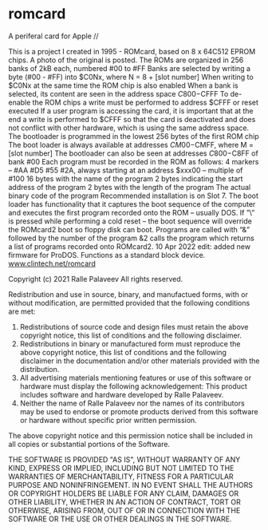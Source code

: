 # romcard
A periferal card for Apple //

This is a project I created in 1995 - ROMcard, based on 8 x 64C512 EPROM chips. A photo of the original is posted.
The ROMs are organized in 256 banks of 2kB each, numbered #00 to #FF
Banks are selected by writing a byte (#00 - #FF) into $C0Nx, where N = 8 + [slot number]
When writing to $C0Nx at the same time the ROM chip is also enabled
When a bank is selected, its content are seen in the address space $C800-$CFFF
To de-enable the ROM chips a write must be performed to address $CFFF or reset executed
If a user program is accessing the card, it is important that at the end a write is performed to $CFFF so that the card is deactivated and does not conflict with other hardware, which is using the same address space.
The bootloader is programmed in the lowest 256 bytes of the first ROM chip
The boot loader is always available at addresses $CM00-$CMFF, where M = [slot number]
The bootloader can also be seen at addresses $C800-$C8FF of bank #00
Each program must be recorded in the ROM as follows:
4 markers – #AA #D5 #55 #2A, always starting at an address $xxx00 – multiple of #100 
16 bytes with the name of the program
2 bytes indicating the start address of the program
2 bytes with the length of the program
The actual binary code of the program
Recommended installation is on Slot 7.
The boot loader has functionality that it captures the boot sequence of the computer and executes the first program recorded onto the ROM – usually DOS.
If ”\” is pressed while performing a cold reset – the boot sequence will override the ROMcard2 boot so floppy disk can boot.
Programs are called with “&” followed by the number of the program
&2 calls the program which returns a list of programs recorded onto ROMcard2.
10 Apr 2022 edit: added new firmware for ProDOS. Functions as a standard block device.
www.clintech.net/romcard

Copyright (c) 2021 Ralle Palaveev
All rights reserved.

Redistribution and use in source, binary, and manufactued forms, with or without
modification, are permitted provided that the following conditions are met:
1. Redistributions of source code and design files must retain the above copyright
   notice, this list of conditions and the following disclaimer.
2. Redistributions in binary or manufactured form must reproduce the above copyright
   notice, this list of conditions and the following disclaimer in the
   documentation and/or other materials provided with the distribution.
3. All advertising materials mentioning features or use of this software
   or hardware must display the following acknowledgement:
   This product includes software and hardware developed by Ralle Palaveev.
4. Neither the name of Ralle Palaveev nor the
   names of its contributors may be used to endorse or promote products
   derived from this software or hardware without specific prior written permission.

The above copyright notice and this permission notice shall be included in all
copies or substantial portions of the Software.

THE SOFTWARE IS PROVIDED "AS IS", WITHOUT WARRANTY OF ANY KIND, EXPRESS OR
IMPLIED, INCLUDING BUT NOT LIMITED TO THE WARRANTIES OF MERCHANTABILITY,
FITNESS FOR A PARTICULAR PURPOSE AND NONINFRINGEMENT. IN NO EVENT SHALL THE
AUTHORS OR COPYRIGHT HOLDERS BE LIABLE FOR ANY CLAIM, DAMAGES OR OTHER
LIABILITY, WHETHER IN AN ACTION OF CONTRACT, TORT OR OTHERWISE, ARISING FROM,
OUT OF OR IN CONNECTION WITH THE SOFTWARE OR THE USE OR OTHER DEALINGS IN THE
SOFTWARE.
